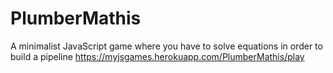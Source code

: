 # PlumberMathis
A minimalist JavaScript game where you have to solve equations in order to build a pipeline
https://myjsgames.herokuapp.com/PlumberMathis/play

